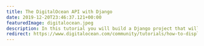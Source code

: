 ```yaml
---
title: The DigitalOcean API with Django
date: 2019-12-20T23:46:37.121+00:00
featuredImage: digitalocean.jpeg
description: In this tutorial you will build a Django project that will display your DigitalOcean account's Droplet information.
redirect: https://www.digitalocean.com/community/tutorials/how-to-display-data-from-the-digitalocean-api-with-django
---
```


<!-- ## Introduction

In this tutorial you will build a Django project that will display your DigitalOcean account's Droplet information using the [DigitalOcean v2 API](https://developers.digitalocean.com/documentation/v2/). Specifically, you will be creating a website that will display a table of droplets listing each of their IP addresses, IDs, hosting regions, and resources. Your website will be using [Bulma CSS](https://bulma.io/) to style the page so you can focus on development while also having something nice to looking at in the end. Once you complete this tutorial, you should have a Django project that can produce a web page that looks like this:

![Completed Django Project](part-three-droplet-template.png)
<div class="box has-text-centered">
<a href="https://www.digitalocean.com/community/tutorials/how-to-display-data-from-the-digitalocean-api-with-django">
<button class="button article-cta has-white-text is-primary">Read Tutorial</button>
</a>
</div>

This tutorial was created as a part of DigitalOcean's [Write for DOnations program](https://www.digitalocean.com/write-for-donations/). Article cover photo from DigitalOcean. -->
